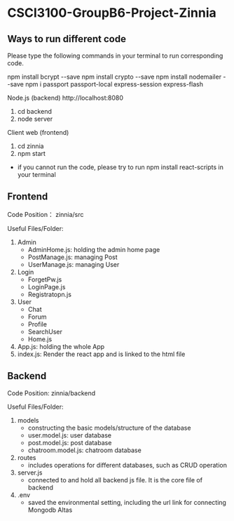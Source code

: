 # CSCI3100-GroupB6-Project-Zinnia

## Ways to run different code 
Please type the following commands in your terminal to run corresponding code.

npm install bcrypt --save
npm install crypto --save
npm install nodemailer --save
npm i passport passport-local express-session express-flash

Node.js (backend) http://localhost:8080
1. cd backend
2. node server

Client web (frontend)
1. cd zinnia
2. npm start 
* if you cannot run the code, please try to run npm install react-scripts in your terminal 

## Frontend
Code Position： zinnia/src

Useful Files/Folder:
1. Admin
    - AdminHome.js: holding the admin home page
    - PostManage.js: managing Post
    - UserManage.js: managing User
2. Login
    - ForgetPw.js
    - LoginPage.js
    - Registratopn.js
3. User
    - Chat
    - Forum
    - Profile
    - SearchUser
    - Home.js
4. App.js: holding the whole App
5. index.js: Render the react app and is linked to the html file

## Backend 
Code Position: zinnia/backend

Useful Files/Folder:
1. models
    - constructing the basic models/structure of the database
    - user.model.js: user database
    - post.model.js: post database
    - chatroom.model.js: chatroom database
2. routes
    - includes operations for different databases, such as CRUD operation 
3. server.js
    - connected to and hold all backend js file. It is the core file of backend 
4. .env
    - saved the environmental setting, including the url link for connecting Mongodb Altas
